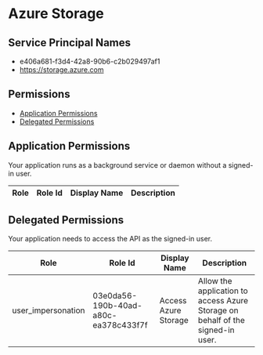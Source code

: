 # Azure Storage
## Service Principal Names
- e406a681-f3d4-42a8-90b6-c2b029497af1
- https://storage.azure.com

 ## Permissions
- [Application Permissions](#application-permissions)
- [Delegated Permissions](#delegated-permissions)

## Application Permissions
Your application runs as a background service or daemon without a signed-in user.

| Role | Role Id | Display Name | Description |
|---|---|---|---|

## Delegated Permissions
Your application needs to access the API as the signed-in user. 

| Role | Role Id | Display Name | Description |
|---|---|---|---|
| user_impersonation | 03e0da56-190b-40ad-a80c-ea378c433f7f | Access Azure Storage | Allow the application to access Azure Storage on behalf of the signed-in user. |

